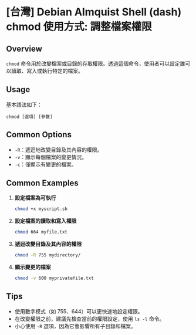 # [台灣] Debian Almquist Shell (dash) chmod 使用方式: 調整檔案權限

## Overview
`chmod` 命令用於改變檔案或目錄的存取權限。透過這個命令，使用者可以設定誰可以讀取、寫入或執行特定的檔案。

## Usage
基本語法如下：
```
chmod [選項] [參數]
```

## Common Options
- `-R`：遞迴地改變目錄及其內容的權限。
- `-v`：顯示每個檔案的變更情況。
- `-c`：僅顯示有變更的檔案。

## Common Examples
1. **設定檔案為可執行**
   ```bash
   chmod +x myscript.sh
   ```

2. **設定檔案的讀取和寫入權限**
   ```bash
   chmod 664 myfile.txt
   ```

3. **遞迴改變目錄及其內容的權限**
   ```bash
   chmod -R 755 mydirectory/
   ```

4. **顯示變更的檔案**
   ```bash
   chmod -v 600 myprivatefile.txt
   ```

## Tips
- 使用數字模式（如 755、644）可以更快速地設定權限。
- 在改變權限之前，建議先檢查當前的權限設定，使用 `ls -l` 命令。
- 小心使用 `-R` 選項，因為它會影響所有子目錄和檔案。